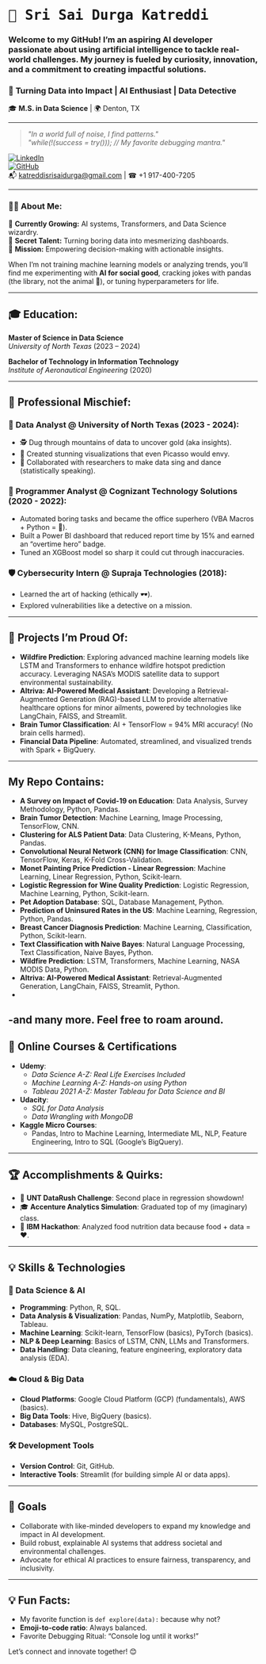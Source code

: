 # <samp>🌟 Sri Sai Durga Katreddi</samp> 

### Welcome to my GitHub! I’m an aspiring AI developer passionate about using artificial intelligence to tackle real-world challenges. My journey is fueled by curiosity, innovation, and a commitment to creating impactful solutions.


### 🚀 **Turning Data into Impact | AI Enthusiast | Data Detective**  
🎓 **M.S. in Data Science** | 🌍 Denton, TX  

---

> _"In a world full of noise, I find patterns."_  
> _"while(!(success = try())); // My favorite debugging mantra."_


[![LinkedIn](https://img.shields.io/badge/-LinkedIn-blue?style=flat-square&logo=linkedin)](https://www.linkedin.com/in/sri-sai-durga-katreddi-/)  
[![GitHub](https://img.shields.io/badge/-GitHub-lightgrey?style=flat-square&logo=github)](https://github.com/Durga-Katreddi)  
📬 [katreddisrisaidurga@gmail.com](mailto:katreddisrisaidurga@gmail.com) | ☎ +1 917-400-7205  

---

### 🧑‍💻 About Me:  
🌱 **Currently Growing:** AI systems, Transformers, and Data Science wizardry.  
🎨 **Secret Talent:** Turning boring data into mesmerizing dashboards.  
🎯 **Mission:** Empowering decision-making with actionable insights.  

When I’m not training machine learning models or analyzing trends, you’ll find me experimenting with **AI for social good**, cracking jokes with pandas (the library, not the animal 🐼), or tuning hyperparameters for life.

---

## 🎓 **Education:**  
**Master of Science in Data Science**  
*University of North Texas* (2023 – 2024)  

**Bachelor of Technology in Information Technology**  
*Institute of Aeronautical Engineering* (2020)  

---

## 💼 **Professional Mischief**:  
### 🔧 **Data Analyst** @ University of North Texas (2023 - 2024):  
- 🕵️ Dug through mountains of data to uncover gold (aka insights).  
- 🎨 Created stunning visualizations that even Picasso would envy.  
- 🤝 Collaborated with researchers to make data sing and dance (statistically speaking).  

### 🤖 **Programmer Analyst** @ Cognizant Technology Solutions (2020 - 2022):  
- Automated boring tasks and became the office superhero (VBA Macros + Python = 🦸).  
- Built a Power BI dashboard that reduced report time by 15% and earned an “overtime hero” badge.  
- Tuned an XGBoost model so sharp it could cut through inaccuracies.  

### 🛡️ **Cybersecurity Intern** @ Supraja Technologies (2018):  
- Learned the art of hacking (ethically 🕶️).  
- Explored vulnerabilities like a detective on a mission.  

---




## 🚀 **Projects I’m Proud Of:**  
- **Wildfire Prediction**: Exploring advanced machine learning models like LSTM and Transformers to enhance wildfire hotspot prediction accuracy. Leveraging NASA’s MODIS satellite data to support environmental sustainability.
- **Altriva: AI-Powered Medical Assistant**: Developing a Retrieval-Augmented Generation (RAG)-based LLM to provide alternative healthcare options for minor ailments, powered by technologies like LangChain, FAISS, and Streamlit. 
- **Brain Tumor Classification**: AI + TensorFlow = 94% MRI accuracy! (No brain cells harmed).  
- **Financial Data Pipeline**: Automated, streamlined, and visualized trends with Spark + BigQuery.  

---
## **My Repo Contains:**
- **A Survey on Impact of Covid-19 on Education**: Data Analysis, Survey Methodology, Python, Pandas.
- **Brain Tumor Detection**: Machine Learning, Image Processing, TensorFlow, CNN.
- **Clustering for ALS Patient Data**: Data Clustering, K-Means, Python, Pandas.
- **Convolutional Neural Network (CNN) for Image Classification**: CNN, TensorFlow, Keras, K-Fold Cross-Validation.
- **Monet Painting Price Prediction - Linear Regression**: Machine Learning, Linear Regression, Python, Scikit-learn.
- **Logistic Regression for Wine Quality Prediction**: Logistic Regression, Machine Learning, Python, Scikit-learn.
- **Pet Adoption Database**: SQL, Database Management, Python.
- **Prediction of Uninsured Rates in the US**: Machine Learning, Regression, Python, Pandas.
- **Breast Cancer Diagnosis Prediction**: Machine Learning, Classification, Python, Scikit-learn.
- **Text Classification with Naive Bayes**: Natural Language Processing, Text Classification, Naive Bayes, Python.
- **Wildfire Prediction**: LSTM, Transformers, Machine Learning, NASA MODIS Data, Python.
- **Altriva: AI-Powered Medical Assistant**: Retrieval-Augmented Generation, LangChain, FAISS, Streamlit, Python.
- 

-and many more. Feel free to roam around.
---

## 🏅 Online Courses & Certifications  
- **Udemy**:  
  - *Data Science A-Z: Real Life Exercises Included*  
  - *Machine Learning A-Z: Hands-on using Python*  
  - *Tableau 2021 A-Z: Master Tableau for Data Science and BI*  
- **Udacity**:  
  - *SQL for Data Analysis*  
  - *Data Wrangling with MongoDB*  
- **Kaggle Micro Courses**:  
  - Pandas, Intro to Machine Learning, Intermediate ML, NLP, Feature Engineering, Intro to SQL (Google’s BigQuery).  

---

## 🏆 **Accomplishments & Quirks**:  
- 🥈 **UNT DataRush Challenge**: Second place in regression showdown!  
- 🎓 **Accenture Analytics Simulation**: Graduated top of my (imaginary) class.  
- 🏅 **IBM Hackathon**: Analyzed food nutrition data because food + data = ❤️.

---

## 💡 Skills & Technologies
### 🧠 Data Science & AI  
- **Programming**: Python, R, SQL.  
- **Data Analysis & Visualization**: Pandas, NumPy, Matplotlib, Seaborn, Tableau.  
- **Machine Learning**: Scikit-learn, TensorFlow (basics), PyTorch (basics).  
- **NLP & Deep Learning**: Basics of LSTM, CNN, LLMs and Transformers.  
- **Data Handling**: Data cleaning, feature engineering, exploratory data analysis (EDA).  

### ☁️ Cloud & Big Data  
- **Cloud Platforms**: Google Cloud Platform (GCP) (fundamentals), AWS (basics).  
- **Big Data Tools**: Hive, BigQuery (basics).  
- **Databases**: MySQL, PostgreSQL.  

### 🛠️ Development Tools  
- **Version Control**: Git, GitHub.  
- **Interactive Tools**: Streamlit (for building simple AI or data apps).  

---

## 🌱 Goals
- Collaborate with like-minded developers to expand my knowledge and impact in AI development.
- Build robust, explainable AI systems that address societal and environmental challenges.
- Advocate for ethical AI practices to ensure fairness, transparency, and inclusivity.

---

## 💡 **Fun Facts:**  
- My favorite function is `def explore(data):` because why not?  
- **Emoji-to-code ratio**: Always balanced.  
- Favorite Debugging Ritual: “Console log until it works!”

Let’s connect and innovate together! 😊
